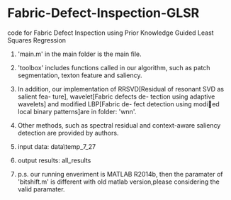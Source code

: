 # Fabric-Defect-Inspection-GLSR

code for Fabric Defect Inspection using Prior Knowledge Guided Least Squares Regression

1. 'main.m' in the main folder is the main file.

2. 'toolbox' includes functions called in our algorithm, such as patch segmentation, texton feature and saliency. 

3. In addition, our implementation of RRSVD[Residual of resonant SVD as salient fea-
ture], wavelet[Fabric defects de-
tection using adaptive wavelets] and modified LBP[Fabric de-
fect detection using modied local binary patterns]are in folder: 'wnn'.

4. Other methods, such as spectral residual and context-aware saliency detection are provided by authors.

5. input data: data\temp_7_27

6. output results: all_results

7. p.s. our running enveriment is MATLAB R2014b, then the paramater of 'bitshift.m' is different with old matlab version,please considering the valid paramater.

